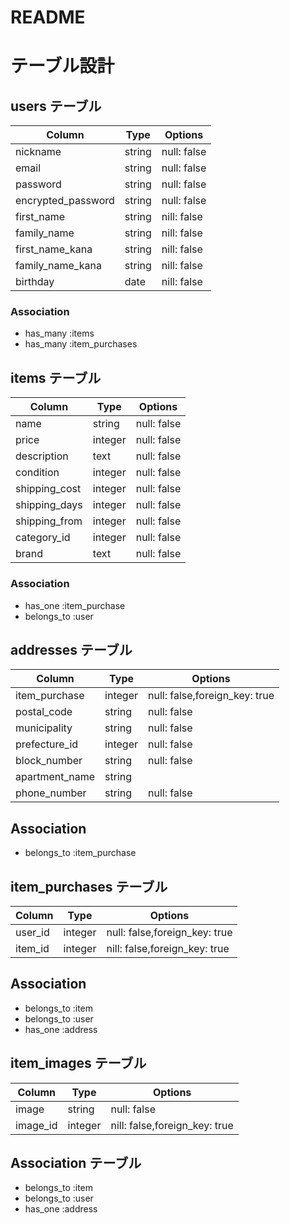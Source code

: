 # README
# テーブル設計

## users テーブル

| Column              | Type   | Options     |
| --------------------| ------ | ----------- |
| nickname            | string | null: false |
| email               | string | null: false |
| password            | string | null: false |
| encrypted_password  | string | null: false |
| first_name          | string | nill: false |
| family_name         | string | nill: false |
| first_name_kana     | string | nill: false |
| family_name_kana    | string | nill: false |
| birthday            | date   | nill: false |

### Association

- has_many :items
- has_many :item_purchases


## items テーブル

| Column       | Type       | Options                        |
| ------------ | ---------- | ------------------------------ |
| name         | string     | null: false                    |
| price        | integer    | null: false                    |
| description  | text       | null: false                    |
| condition    | integer    | null: false                    |
| shipping_cost| integer    | null: false                    |
| shipping_days| integer    | null: false                    |
| shipping_from| integer    | null: false                    |
| category_id  | integer    | null: false                    |
| brand        | text       | null: false                    |

### Association
- has_one :item_purchase
- belongs_to :user


## addresses テーブル

| Column              | Type       | Options                        |
| ------------------- | ---------- | ------------------------------ |
| item_purchase       | integer    | null: false,foreign_key: true  |
| postal_code         | string     | null: false                    |
| municipality        | string     | null: false                    |
| prefecture_id       | integer    | null: false                    |
| block_number        | string     | null: false                    |
| apartment_name      | string     |                                |
| phone_number	      | string     | null: false                    |

## Association

- belongs_to :item_purchase

## item_purchases テーブル

| Column      | Type     | Options                        |
| ----------- | -------- | -------------------------------|
| user_id     | integer  | null: false,foreign_key: true  |
| item_id     | integer  | nill: false,foreign_key: true  |

## Association
- belongs_to :item
- belongs_to :user
- has_one :address

## item_images テーブル

| Column      | Type     | Options                        |
| ----------- | -------- | -------------------------------|
| image       | string   | null: false                    |
| image_id    | integer  | nill: false,foreign_key: true  |

## Association テーブル
- belongs_to :item
- belongs_to :user
- has_one :address